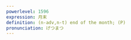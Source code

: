 ```yaml
---
powerlevel: 1596
expression: 月末
definition: (n-adv,n-t) end of the month; (P)
pronunciation: げつまつ
---
```

